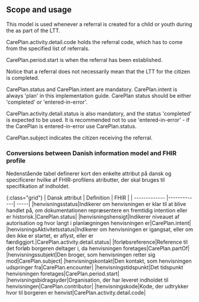 ## Scope and usage
This model is used whenever a referral is created for a child or youth during the as part of the LTT.

CarePlan.activity.detail.code holds the referral code, which has to come from the specified list of referrals.

CarePlan.period.start is when the referral has been established.

Notice that a referral does not necessarily mean that the LTT for the citizen is completed.

CarePlan.status and CarePlan.intent are mandatory. CarePlan.intent is always 'plan' in this implementation guide. CarePlan status should be either 'completed' or 'entered-in-error'.

CarePlan.activity.detail.status is also mandatory, and the status 'completed' is expected to be used. It is recommended not to use 'entered-in-error' - if the CarePlan is entered-in-error use CarePlan.status.

CarePlan.subject indicates the citizen receiving the referral.

### Conversions between Danish information model and FHIR profile

Nedenstående tabel definerer kort den enkelte attribut på dansk og specificerer hvilke af FHIR-profilens atributter, der skal bruges til specifikation af indholdet.

{:class="grid"}
|   Dansk attribut      | Definition        | FHIR  |
| ------------- |-------------| -----|
|henvisningsstatus|Indikerer om henvisningen er klar til at blive handlet på, om dokumentationen repræsentere en fremtidig intention eller er historisk.|CarePlan.status|
|henvisningshensigt|Indikerer niveauet af autorisation og hvor langt i planlægningen henvisningen er|CarePlan.intent|
|henvisningsAktivitetsstatus|Indikerer om henvisningen er igangsat, eller om den ikke er startet, er aflyst, eller er færdiggjort.|CarePlan.activity.detail.status|
|forløbsreference|Reference til det forløb borgeren deltager i, da henvisningen foretages|CarePlan.partOf|
|henvisningssubjekt|Den broger, som henvisningen retter sig mod|CarePlan.subject|
|henvisningskontakt|Den kontakt, som henvisningen udspringer fra|CarePlan.encounter|
|henvisningstidspunkt|Det tidspunkt henvisningen foretages|CarePlan.period.start|
|henvisningsbidragsyder|Organisation, der har leveret indholdet til henvisningen|CarePlan.contributor|
|henvisningskode|Kode, der udtrykker hvor til borgeren er henvist|CarePlan.activity.detail.code|



